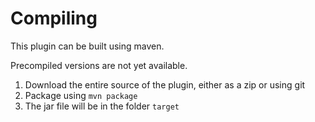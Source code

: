 # Compiling

This plugin can be built using maven.

Precompiled versions are not yet available.

1. Download the entire source of the plugin, either as a zip or using git
2. Package using `mvn package`
3. The jar file will be in the folder `target`